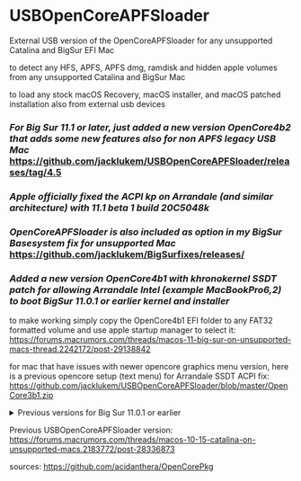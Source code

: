 # USBOpenCoreAPFSloader

External USB version of the OpenCoreAPFSloader for any unsupported Catalina and BigSur EFI Mac

to detect any HFS, APFS, APFS dmg, ramdisk and hidden apple volumes from any unsupported Catalina and BigSur Mac

to load any stock macOS Recovery, macOS installer, and macOS patched installation also from external usb devices

### *For Big Sur 11.1 or later, just added a new version OpenCore4b2 that adds some new features also for non APFS legacy USB Mac* https://github.com/jacklukem/USBOpenCoreAPFSloader/releases/tag/4.5

### *Apple officially fixed the ACPI kp on Arrandale (and similar architecture) with 11.1 beta 1 build 20C5048k*

### *OpenCoreAPFSloader is also included as option in my BigSur Basesystem fix for unsupported Mac* https://github.com/jacklukem/BigSurfixes/releases/

### *Added a new version OpenCore4b1 with khronokernel SSDT patch for allowing Arrandale Intel (example MacBookPro6,2) to boot BigSur 11.0.1 or earlier kernel and installer*

to make working simply copy the OpenCore4b1 EFI folder to any FAT32 formatted volume and use apple startup manager to select it:
https://forums.macrumors.com/threads/macos-11-big-sur-on-unsupported-macs-thread.2242172/post-29138842

for mac that have issues with newer opencore graphics menu version, here is a previous opencore setup (text menu) for Arrandale SSDT ACPI fix:
https://github.com/jacklukem/USBOpenCoreAPFSloader/blob/master/OpenCore3b1.zip

<details>
 <summary>Previous versions for Big Sur 11.0.1 or earlier</summary>

### *Added two new versions for spoofing BigSur supported Mac in order to get OTA updates*

### *Note currently it's not advisable to OTA update BigSur 11.0.1 through spoofing board id*

Before perform any BigSur OTA update on unsupported Mac read this:
https://forums.macrumors.com/threads/macos-11-big-sur-on-unsupported-macs-thread.2242172/post-29162400

Currently is not advisable to OTA update

For non-APFS or legacy USB Mac:
https://github.com/jacklukem/USBOpenCoreAPFSloader/releases/tag/3.2

For APFS firmware with recent USB Mac:
https://github.com/jacklukem/USBOpenCoreAPFSloader/releases/tag/4.2

if when selecting BigSur Preboot from opencore menu can't boot, try this to fix:
https://forums.macrumors.com/threads/macos-11-big-sur-on-unsupported-macs-thread.2242172/post-28948321

after the OTA installation completes to boot without opencore skipping the prohibitory symbol use this method:
https://forums.macrumors.com/threads/macos-11-big-sur-on-unsupported-macs-thread.2242172/post-28957937

https://github.com/jacklukem/USBOpenCoreAPFSloader/releases/tag/4.3

</details>

Previous USBOpenCoreAPFSloader version:
https://forums.macrumors.com/threads/macos-10-15-catalina-on-unsupported-macs.2183772/post-28336873

sources: https://github.com/acidanthera/OpenCorePkg
